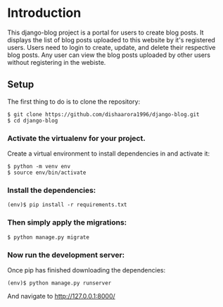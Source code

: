 # Introduction

This django-blog project is a portal for users to create blog posts. It displays the list of blog posts uploaded to this website by it's registered users. Users need to login to create, update, and delete their respective blog posts. Any user can view the blog posts uploaded by other users without registering in the webiste.


## Setup
The first thing to do is to clone the repository:

    $ git clone https://github.com/dishaarora1996/django-blog.git
    $ cd django-blog

### Activate the virtualenv for your project.

Create a virtual environment to install dependencies in and activate it:

    $ python -m venv env
    $ source env/bin/activate

### Install the dependencies:

    (env)$ pip install -r requirements.txt

### Then simply apply the migrations:

    $ python manage.py migrate

### Now run the development server:

Once pip has finished downloading the dependencies:

    (env)$ python manage.py runserver

And navigate to http://127.0.0.1:8000/
